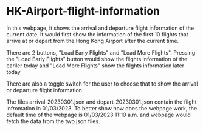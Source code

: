 # HK-Airport-flight-information

In this webpage, it shows the arrival and departure filght information of the current date.  It would first show the information of the first 10 flights that arrive at or depart from the Hong Kong Airport after the current time.  

There are 2 buttons, "Load Early Flights" and "Load More Flights".  Pressing the "Load Early Flights" button would show the flights information of the eariler today and "Load More Flights" show the filghts information later today

There are also a toggle switch for the user to choose that to show the arrival or departure filght information

The files arrival-20230301.json and depart-20230301.json contain the filght infromation in 01/03/2023.  To better show how does the webpage work, the default time of the webpage is 01/03/2023 11:10 a.m. and webpage would fetch the data from the two json files.  
